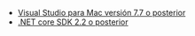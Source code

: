* [Visual Studio para Mac versión 7.7 o posterior](https://www.visualstudio.com/downloads/)
* [.NET core SDK 2.2 o posterior](https://www.microsoft.com/net/download/all)